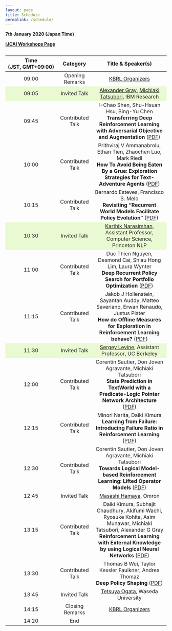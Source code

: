 ```yaml
---
layout: page
title: Schedule
permalink: /schedule/
---
```

**7th January 2020 (Japan Time)**

**[IJCAI Workshops Page](https://www.ijcai20.org/workshops.html)**

<table class="demo" style="text-align: center">
	<caption></caption>
	<thead>
	<tr>
		<th>Time<br>(JST,&nbsp;GMT+09:00)</th>
		<th>Category</th>
		<th>Title & Speaker(s)</th>
	</tr>
	</thead>
	<tbody>
	<tr>
		<td>09:00</td>
		<td>Opening Remarks</td>
		<td><a href="https://kbrl.github.io/organizers/">KBRL Organizers</a></td>
	</tr>
	<tr style="background-color: #e9fad2;">
		<td>09:05</td>
		<td>Invited Talk</td>
		<td><a href="https://www.linkedin.com/in/alexander-gray-b554b64/">Alexander Gray</a>, <a href="https://researcher.watson.ibm.com/researcher/view.php?person=jp-MICH">Michiaki Tatsubori</a>, IBM Research</td>
	</tr>		
	<tr>
		<td>09:45</td>
		<td>Contributed Talk</td>
		<td>I-Chao Shen, Shu-Hsuan Hsu, Bing-Yu Chen<br><b>Transferring Deep Reinforcement Learning with Adversarial Objective and Augmentation</b>  (<a href="https://kbrl.github.io/papers/01-KBRL.pdf">PDF</a>)</td>
	</tr>	
	<tr>
		<td>10:00</td>
		<td>Contributed Talk</td>
		<td>Prithviraj V Ammanabrolu, Ethan Tien, Zhaochen Luo, Mark Riedl<br><b>How To Avoid Being Eaten By a Grue: Exploration Strategies for Text-Adventure Agents</b>
 (<a href="https://kbrl.github.io/papers/03-KBRL.pdf">PDF</a>)</td>
	</tr>
	<tr>
		<td>10:15</td>
		<td>Contributed Talk</td>
		<td>Bernardo Esteves, Francisco S. Melo<br><b>Revisiting “Recurrent World Models Facilitate Policy Evolution”</b> (<a href="https://kbrl.github.io/papers/05-KBRL.pdf">PDF</a>)</td>
	</tr>
	<tr style="background-color: #e9fad2;">
		<td>10:30</td>
		<td>Invited Talk</td>
		<td><a href="https://www.cs.princeton.edu/~karthikn/">Karthik Narasimhan</a>, Assistant Professor, Computer Science, Princeton NLP</td>
	</tr>					
	<tr>
		<td>11:00</td>
		<td>Contributed Talk</td>
		<td>Duc Thien Nguyen, Desmond Cai, Shiau Hong Lim, Laura Wynter<br><b>Deep Recurrent Policy Search for Portfolio Optimization</b> (<a href="https://kbrl.github.io/papers/06-KBRL.pdf">PDF</a>)</td>	
	</tr>		
	<tr>
		<td>11:15</td>
		<td>Contributed Talk</td>
		<td>Jakob J Hollenstein, Sayantan Auddy, Matteo Saveriano, Erwan Renaudo, Justus Piater<br><b>How do Offline Measures for Exploration in Reinforcement Learning behave?</b> (<a href="https://kbrl.github.io/papers/07-KBRL.pdf">PDF</a>)</td>
	</tr>	
	<tr style="background-color: #e9fad2;">
		<td>11:30</td>
		<td>Invited Talk</td>
		<td><a href="https://www2.eecs.berkeley.edu/Faculty/Homepages/svlevine.html">Sergey Levine</a>, Assistant Professor, UC Berkeley</td>
	</tr>
	<tr>
		<td>12:00</td>
		<td>Contributed Talk</td>
		<td>Corentin Sautier, Don Joven Agravante, Michiaki Tatsubori<br><b>State Prediction in TextWorld with a Predicate-Logic Pointer Network Architecture</b> (<a href="https://kbrl.github.io/papers/08-KBRL.pdf">PDF</a>)</td>
	</tr>
	<tr>
		<td>12:15</td>
		<td>Contributed Talk</td>
		<td>Minori Narita, Daiki Kimura<br><b>Learning from Failure: Introducing Failure Ratio in Reinforcement Learning</b> (<a href="https://kbrl.github.io/papers/09-KBRL.pdf">PDF</a>)</td>
	</tr>
	<tr>
		<td>12:30</td>
		<td>Contributed Talk</td>
		<td>Corentin Sautier, Don Joven Agravante, Michiaki Tatsubori<br><b>Towards Logical Model-based Reinforcement Learning: Lifted Operator Models</b> (<a href="https://kbrl.github.io/papers/10-KBRL.pdf">PDF</a>)</td>
	</tr>
	<tr>
		<td>12:45</td>
		<td>Invited Talk</td>
		<td><a href="https://scholar.google.co.jp/citations?user=Khb7qw8AAAAJ&hl=ja">Masashi Hamaya</a>, Omron</td>
	</tr>
	<tr>
		<td>13:15</td>
		<td>Contributed Talk</td>
		<td>Daiki Kimura, Subhajit Chaudhury, Akifumi Wachi, Ryosuke Kohita, Asim Munawar, Michiaki Tatsubori, Alexander G Gray<br><b>Reinforcement Learning with External Knowledge by using Logical Neural Networks</b> (<a href="https://kbrl.github.io/papers/11-KBRL.pdf">PDF</a>)</td>
	</tr>
	<tr>
		<td>13:30</td>
		<td>Contributed Talk</td>
		<td>Thomas B Wei, Taylor Kessler Faulkner, Andrea Thomaz<br><b>Deep Policy Shaping</b> (<a href="https://kbrl.github.io/papers/12-KBRL.pdf">PDF</a>)</td>
	</tr>
	<tr>
		<td>13:45</td>
		<td>Invited Talk</td>
		<td><a href="https://ogata-lab.jp/">Tetsuya Ogata</a>, Waseda University</td>
	</tr>
	<tr>
		<td>14:15</td>
		<td>Closing Remarks</td>
		<td><a href="https://kbrl.github.io/organizers/">KBRL Organizers</a></td>
	</tr>
	<tr>
		<td>14:20</td>
		<td>End</td>
		<td></td>
	</tr>
	</tbody>
</table>

